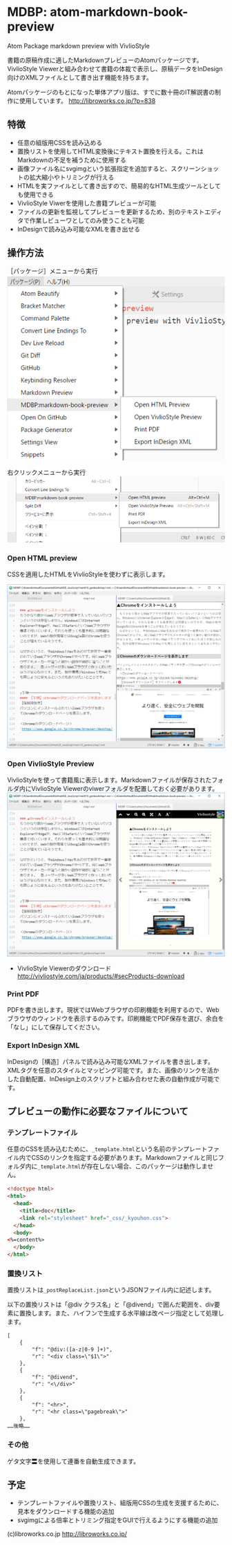 # MDBP: atom-markdown-book-preview
Atom Package markdown preview with VivlioStyle

書籍の原稿作成に適したMarkdownプレビューのAtomパッケージです。
VivlioStyle Viewerと組み合わせて書籍の体裁で表示し、原稿データをInDesign向けのXMLファイルとして書き出す機能を持ちます。

Atomパッケージのもとになった単体アプリ版は、すでに数十冊のIT解説書の制作に使用しています。
http://libroworks.co.jp/?p=838

## 特徴
- 任意の組版用CSSを読み込める
- 置換リストを使用してHTML変換後にテキスト置換を行える。これはMarkdownの不足を補うために使用する
- 画像ファイル名にsvgimgという拡張指定を追加すると、スクリーンショットの拡大縮小やトリミングが行える
- HTMLを実ファイルとして書き出すので、簡易的なHTML生成ツールとしても使用できる
- VivlioStyle Viwerを使用した書籍プレビューが可能
- ファイルの更新を監視してプレビューを更新するため、別のテキストエディタで作業しビューワとしてのみ使うことも可能
- InDesignで読み込み可能なXMLを書き出せる


## 操作方法
［パッケージ］メニューから実行
![](docimg-1.png)

右クリックメニューから実行
![](docimg-2.png)

### Open HTML preview
CSSを適用したHTMLをVivlioStyleを使わずに表示します。

![](docimg-3.png)

### Open VivlioStyle Preview
VivlioStyleを使って書籍風に表示します。Markdownファイルが保存されたフォルダ内にVivlioStyle Viewerのviwerフォルダを配置しておく必要があります。
![](docimg-4.png)

- VivlioStyle Viewerのダウンロード
http://vivliostyle.com/ja/products/#secProducts-download

### Print PDF
PDFを書き出します。現状ではWebブラウザの印刷機能を利用するので、Webブラウザのウィンドウを表示するのみです。印刷機能でPDF保存を選び、余白を「なし」にして保存してください。

### Export InDesign XML
InDesignの［構造］パネルで読み込み可能なXMLファイルを書き出します。XMLタグを任意のスタイルとマッピング可能です。また、画像のリンクを活かした自動配置、InDesign上のスクリプトと組み合わせた表の自動作成が可能です。

## プレビューの動作に必要なファイルについて
### テンプレートファイル
任意のCSSを読み込むために、`_template.html`という名前のテンプレートファイル内でCSSのリンクを指定する必要があります。Markdownファイルと同じフォルダ内に`_template.html`が存在しない場合、このパッケージは動作しません。

```html
<!doctype html>
<html>
  <head>
    <title>doc</title>
    <link rel="stylesheet" href="_css/_kyouhon.css">
  </head>
  <body>
<%=content%>
  </body>
</html>
```


### 置換リスト
置換リストは`_postReplaceList.json`というJSONファイル内に記述します。

以下の置換リストは「@div クラス名」と「@divend」で囲んだ範囲を、div要素に置換します。また、ハイフンで生成する水平線は改ページ指定として処理します。
```
[
    {
        "f": "@div:([a-z|0-9 ]+)",
        "r": "<div class=\"$1\">"
    },
    {
        "f": "@divend",
        "r": "<\/div>"
    },
    {
        "f": "<hr>",
        "r": "<hr class=\"pagebreak\">"
    },
……後略……
```

### その他
ゲタ文字〓を使用して連番を自動生成できます。

## 予定
- テンプレートファイルや置換リスト、組版用CSSの生成を支援するために、見本をダウンロードする機能の追加
- svgimgによる倍率とトリミング指定をGUIで行えるようにする機能の追加

(c)libroworks.co.jp
http://libroworks.co.jp/
